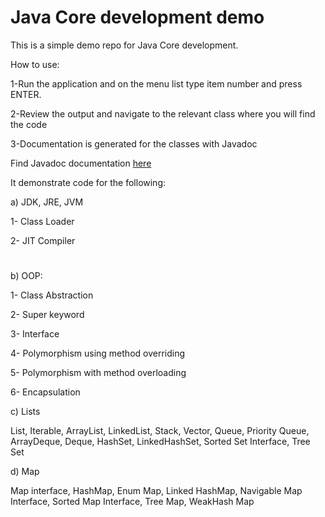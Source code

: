 # **Java Core development demo**


This is a simple demo repo for Java Core development.

How to use:

1-Run the application and on the menu list type item number and press ENTER.

2-Review the output and navigate to the relevant class where you will find the code

3-Documentation is generated for the classes with Javadoc


Find Javadoc documentation <a href="https://github.com/yasir-satti/javaCore/javadoc/index.html" target="_blank"> here</a>


It demonstrate code for the following:

a) JDK, JRE, JVM

1- Class Loader

2- JIT Compiler
#

b) OOP:

1- Class Abstraction

2- Super keyword

3- Interface

4- Polymorphism using method overriding

5- Polymorphism with method overloading

6- Encapsulation

c) Lists

List, Iterable, ArrayList, LinkedList, Stack, Vector, Queue, Priority Queue, ArrayDeque, Deque, HashSet, LinkedHashSet, Sorted Set Interface, Tree Set

d) Map

Map interface, HashMap, Enum Map, Linked HashMap, Navigable Map Interface, Sorted Map Interface, Tree Map, WeakHash Map